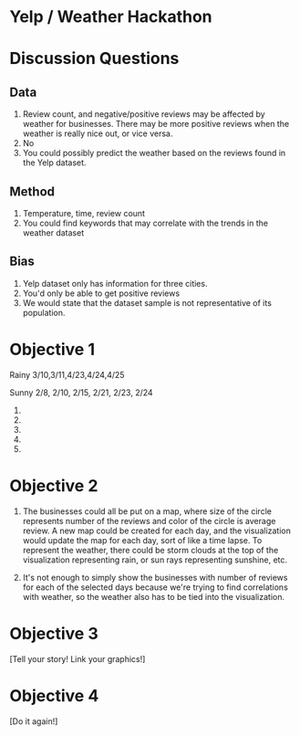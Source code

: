 # Yelp / Weather Hackathon

# Discussion Questions

## Data

1. Review count, and negative/positive reviews may be affected by weather for businesses. There may be more positive reviews when the weather is really nice out, or vice versa.
2. No
3. You could possibly predict the weather based on the reviews found in the Yelp dataset.

## Method

1. Temperature, time, review count
2. You could find keywords that may correlate with the trends in the weather dataset

## Bias

1. Yelp dataset only has information for three cities.
2. You'd only be able to get positive reviews
3. We would state that the dataset sample is not representative of its population.

# Objective 1

Rainy
3/10,3/11,4/23,4/24,4/25


Sunny
2/8, 2/10, 2/15, 2/21, 2/23, 2/24


1.
2.
3.
4.
5.

# Objective 2

1. The businesses could all be put on a map, where size of the circle represents number of the reviews and color of the circle is average review. A new map could be created for each day, and the visualization would update the map for each day, sort of like a time lapse. To represent the weather, there could be storm clouds at the top of the visualization representing rain, or sun rays representing sunshine, etc.

2. It's not enough to simply show the businesses with number of reviews for each of the selected days because we're trying to find correlations with weather, so the weather also has to be tied into the visualization.


# Objective 3

[Tell your story!  Link your graphics!]

# Objective 4

[Do it again!]


